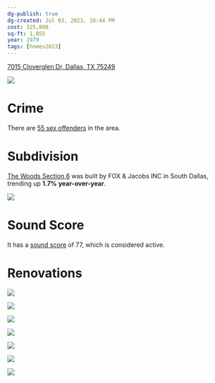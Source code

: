 ```yaml
---
dg-publish: true
dg-created: Jul 03, 2023, 10:44 PM
cost: 325,000
sq-ft: 1,855
year: 1979
tags: [homes2023]
---
```


[7015 Cloverglen Dr, Dallas, TX 75249](https://www.zillow.com/homes/7015-Cloverglen-Dr-Dallas,-TX-75249_rb/26892594_zpid/)

![](https://photos.zillowstatic.com/fp/3bf9e1d0934f6dffcb967d5b6f49c27c-cc_ft_1536.webp)

# Crime

There are [55 sex offenders](https://www.propertyiq.com/tx/dallas/cloverglen-drive/75249-piq1088660) in the area.

# Subdivision

[The Woods Section 6](https://www.realtor.com/realestateandhomes-search/Woods-Sugarberry_Dallas_TX/overview) was built by FOX & Jacobs INC in South Dallas, trending up **1.7% year-over-year**.

![](https://i.imgur.com/Qd3t0zL.png)


# Sound Score

It has a [sound score](https://howloud.com/) of 77, which is considered active.

# Renovations

![](https://photos.zillowstatic.com/fp/0140de7ef31abd05cda6f4a7d744ada0-uncropped_scaled_within_1536_1152.webp)

![](https://photos.zillowstatic.com/fp/12644a68579ac426f64ca94c70571f0a-uncropped_scaled_within_1536_1152.webp)

![](https://photos.zillowstatic.com/fp/a3ebb96ea280b3a29f1c4d5bb2d2252d-uncropped_scaled_within_1536_1152.webp)

![](https://photos.zillowstatic.com/fp/4379f29158b41b669f370c0d01ae100a-uncropped_scaled_within_1536_1152.webp)

![](https://photos.zillowstatic.com/fp/a2c9e9c170298064b892f72118095376-uncropped_scaled_within_1536_1152.webp)

![](https://photos.zillowstatic.com/fp/e8e6d4e318a75aff33e8190e22caab43-uncropped_scaled_within_1536_1152.webp)

![](https://photos.zillowstatic.com/fp/c429f7d145fe4c1fc39a9771d521354f-uncropped_scaled_within_1536_1152.webp)

